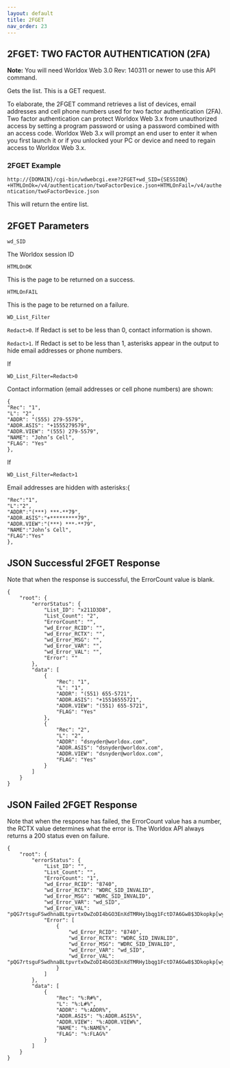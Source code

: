 ```yaml
---
layout: default
title: 2FGET
nav_order: 23
---
```


## 2FGET: TWO FACTOR AUTHENTICATION (2FA)

**Note:** You will need Worldox Web 3.0 Rev: 140311 or newer to use this API command.

Gets the list. This is a GET request.

To elaborate, the 2FGET command retrieves a list of devices, email addresses and cell phone numbers used for two factor authentication (2FA). Two factor authentication can protect Worldox Web 3.x from unauthorized access by setting a program password or using a password combined with an access code.  Worldox Web 3.x will prompt an end user to enter it when you first launch it or if you unlocked your PC or device and need to regain access to Worldox Web 3.x. 

### 2FGET Example 

`http://{DOMAIN}/cgi-bin/wdwebcgi.exe?2FGET+wd_SID={SESSION} +HTMLOnOk=/v4/authentication/twoFactorDevice.json+HTMLOnFail=/v4/authentication/twoFactorDevice.json`

This will return the entire list.

## 2FGET Parameters

`wd_SID`

The Worldox session ID

`HTMLOnOK`

This is the page to be returned on a success.

`HTMLOnFAIL`

This is the page to be returned on a failure.

`WD_List_Filter`

`Redact>0`. If Redact is set to be less than 0, contact information is shown. 

`Redact>1`. If Redact is set to be less than 1, asterisks appear in the output to hide email addresses or phone numbers.

If

`WD_List_Filter=Redact>0`

Contact information (email addresses or cell phone numbers) are shown:

```
{
"Rec": "1",
"L": "2",
"ADDR": "(555) 279-5579",
"ADDR.ASIS": "+1555279579",
"ADDR.VIEW": "(555) 279-5579",
"NAME": "John’s Cell",
"FLAG": "Yes"
},
```

If

`WD_List_Filter=Redact>1`

Email addresses are hidden with asterisks:{

```
"Rec":"1",
"L":"2",
"ADDR":"(***) ***-**79",
"ADDR.ASIS":"+*********79",
"ADDR.VIEW":"(***) ***-**79",
"NAME":"John’s Cell",
"FLAG":"Yes"
},
```

## JSON Successful 2FGET Response

Note that when the response is successful, the ErrorCount value is blank. 

```
{
    "root": {
        "errorStatus": {
            "List_ID": "x211D3D8",
            "List_Count": "2",
            "ErrorCount": "",
            "wd_Error_RCID": "",
            "wd_Error_RCTX": "",
            "wd_Error_MSG": "",
            "wd_Error_VAR": "",
            "wd_Error_VAL": "",
            "Error": ""
        },
        "data": [
            {
                "Rec": "1",
                "L": "1",
                "ADDR": "(551) 655-5721",
                "ADDR.ASIS": "+15516555721",
                "ADDR.VIEW": "(551) 655-5721",
                "FLAG": "Yes"
            },
            {
                "Rec": "2",
                "L": "2",
                "ADDR": "dsnyder@worldox.com",
                "ADDR.ASIS": "dsnyder@worldox.com",
                "ADDR.VIEW": "dsnyder@worldox.com",
                "FLAG": "Yes"
            }
        ]
    }
}
```

## JSON Failed 2FGET Response

Note that when the response has failed, the ErrorCount value has a number, the RCTX value determines what the error is. The Worldox API always returns a 200 status even on failure.  

```
{
    "root": {
        "errorStatus": {
            "List_ID": "",
            "List_Count": "",
            "ErrorCount": "1",
            "wd_Error_RCID": "8740",
            "wd_Error_RCTX": "WDRC_SID_INVALID",
            "wd_Error_MSG": "WDRC_SID_INVALID",
            "wd_Error_VAR": "wd_SID",
            "wd_Error_VAL": "pQG7rtsguFSwdhnaBLtpvrtxOwZoDI4bGO3EnXdTMRHy1bqg1FctD7A6Gw8$3Dkopkp[wy",
            "Error": [
                {
                    "wd_Error_RCID": "8740",
                    "wd_Error_RCTX": "WDRC_SID_INVALID",
                    "wd_Error_MSG": "WDRC_SID_INVALID",
                    "wd_Error_VAR": "wd_SID",
                    "wd_Error_VAL": "pQG7rtsguFSwdhnaBLtpvrtxOwZoDI4bGO3EnXdTMRHy1bqg1FctD7A6Gw8$3Dkopkp[wy"
                }
            ]
        },
        "data": [
            {
                "Rec": "%:R#%",
                "L": "%:L#%",
                "ADDR": "%:ADDR%",
                "ADDR.ASIS": "%:ADDR.ASIS%",
                "ADDR.VIEW": "%:ADDR.VIEW%",
                "NAME": "%:NAME%",
                "FLAG": "%:FLAG%"
            }
        ]
    }
}
```

